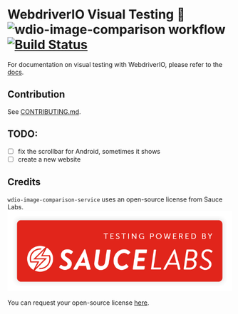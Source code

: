# WebdriverIO Visual Testing 🔎 ![wdio-image-comparison workflow](https://github.com/wswebcreation/wdio-image-comparison-service/actions/workflows/wdio-image-comparison-service.yml/badge.svg) [![Build Status](https://app.eu-central-1.saucelabs.com/buildstatus/wdio-image-comparison-service)](https://app.eu-central-1.saucelabs.com/u/wdio-image-comparison-service)

For documentation on visual testing with WebdriverIO, please refer to the [docs](webdriver.io/docs/visual-testing).

## Contribution

See [CONTRIBUTING.md](./CONTRIBUTING.md).

## TODO:

-   [ ] fix the scrollbar for Android, sometimes it shows
-   [ ] create a new website

## Credits

`wdio-image-comparison-service` uses an open-source license from Sauce Labs.
![Powered by Sauce Labs](./.github/assets/powered-by-saucelabs.png)

You can request your open-source license [here](https://saucelabs.com/open-source/open-sauce).
